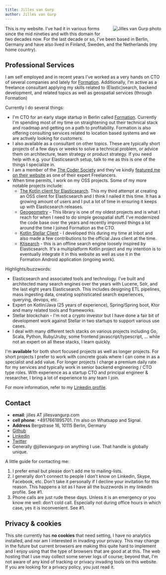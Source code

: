 ```yaml
---
title: Jilles van Gurp
author: Jilles van Gurp
---
```

<img alt="Jilles van Gurp photo" src="https://en.gravatar.com/userimage/227586/49ce2cb62cc80e45d963cc055ce6edb8.jpg?size=300" style="float:right;margin-left:1em;margin-bottom:1em;"/>

This is my website. I've had it in various forms since the mid nineties and with this domain for two decades now. For the last decade or so, I've been based in Berlin, Germany and have also lived in Finland, Sweden, and the Netherlands (my home country).

## Professional Services

I am self employed and in recent years I've worked as a very hands on CTO of several companies and lately for [Formation](https://tryformation.com). Additionally, I'm active as a freelance consultant applying my skills related to (Elastic)search, backend development, and related topics as well as geospatial services (through Formation)

Currently I do several things:

- I'm CTO for an early stage startup in Berlin called [Formation](https://tryformation.com). Currently I'm spending most of my time on straightening out their technical stack and roadmap and getting on a path to profitability. Formation is also offering consulting services related to location based systems and we are actively looking for customers.
- I also available as a consultant on other topics. These are typically short projects of a few days or weeks to solve a technical problem, or advice them on architecture, team strategy or product strategy. If you need help with e.g. your Elasticsearch setup, talk to me as this is one of the things I specialize in.
- I am a member of the [The Coder Society](https://codersociety.com) and they've kindly [featured me on their website](https://codersociety.com/blog/videos/the-future-of-libra-and-blockchain-beyond-the-hype) as one of their expert Freelancers.
- When time permits, I work on my OSS projects. Some of my more notable projects include:
  - [The Kotlin client for Elasticsearch](https://github.com/jillesvangurp/es-kotlin-wrapper-client). This my third attempt at creating an OSS client for Elasticsearch and I think I nailed it this time. It has a growing amount of users and I put a lot of time in ensuring it keeps up with Elasticsearch releases.
  - [Geogeometry](https://github.com/jillesvangurp/geogeometry) - This library is one of my oldest projects and is what I reach for when I need to do simple geospatial stuff. I've modernized the code base over the years and recently improved things a lot around the time I joined Formation as the CTO.
  - [Kotlin Stellar Client](https://github.com/jillesvangurp/stellar-kotlin-client) - I developed this during my time at Inbot and also made a few contributions to the official Java client at the time.
  - [Ktjsearch](https://github.com/jillesvangurp/ktjsearch) -  this is an offline search engine loosely inspired by Elasticsearch. It's a multiplatform Kotlin project and my intention is to eventually integrate it in this website as well as use it in the Formation Android application (ongoing work).

Highlights/buzzwords:

- Elasticsearch and associated tools and technology. I've built and architected many search engines over the years with Lucene, Solr, and the last eight years Elasticsearch. This includes designing ETL pipelines, mass ingesting data, creating sophisticated search experiences, querying, devops, etc. 
- Expert on Kotlin/Java (25 years of experience), Spring/Spring boot, Ktor and many related tools and frameworks.
- Stellar blockchain - I'm not a crypto investor but I have done a fair bit of development work against Stellar in two startups to support various use cases.
- I deal with many different tech stacks on various projects including Go, Scala, Python, Ruby/Jruby, some frontend javascript/typescript, ... while not an expert on all these stacks, I learn quickly.

I'm **available** for both short focused projects as well as longer projects. For short projects I prefer to work with concrete goals where I can come in as a specialist and add value. For longer projects I charge a premium daily rate for my services and typically work in senior backend engineering / CTO type roles. With experience as a startup CTO and principal engineer & researcher, I bring a lot of experience to any team I join.

For more information, refer to my [Linkedin profile](https://www.linkedin.com/in/jillesvangurp).

## Contact

- **email**: jilles AT jillesvangurp.com
- **cell phone**: +4917661895701. I’m also on Whatsapp and Signal.
- **Address** Bergstrase 16, 10115 Berlin, Germany
- [Github](https://github.com/jillesvangurp)
- [Linkedin](https://linkedin.com/in/jillesvangurp)
- [Twitter](https://twitter.com/jillesvangurp)
- Generally @jillesvangurp on anything I use. That handle is globally unique.

A little guide for contacting me:

1. I prefer email but please don’t add me to mailing-lists. 
1. I generally don’t connect to people I don’t know on Linkedin, Skype, Facebook, etc. Don’t take it personally if I decline your invitation for this reason. This happens a lot as I have all the buzzwords in my linkedin profile. See #1.
1. Phone calls are just rude these days. Unless it is an emergency or you know me well: don’t cold call. Especially not during office hours in which case, yes it is inconvenient. See #1.

## Privacy & cookies

This site currently has **no cookies** that need setting, I have no analytics installed, and nor am I interested in invading your privacy. This may change in the future but current browsers are making this quite hard to implement and I enjoy using that the type of browsers that are good at at this. The web hosting that I use may collect some server logs of course; beyond that, I'm not aware of any kind of tracking or privacy invading tools on this website. If you are looking for a privacy policy, you just read it.
